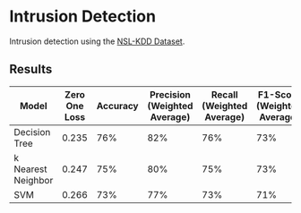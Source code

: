 # Intrusion Detection

Intrusion detection using the [NSL-KDD Dataset](http://kdd.ics.uci.edu/databases/kddcup99/). 

## Results

| Model | Zero One Loss | Accuracy | Precision (Weighted Average) | Recall (Weighted Average) | F1-Score (Weighted Average) |
|-------|------------------|----------|------------------------------|---------------------------|-----------------------------|
| Decision Tree | 0.235 | 76% | 82% | 76% | 73% |
| k Nearest Neighbor | 0.247 | 75% | 80% | 75% | 73% |
| SVM | 0.266 | 73% | 77% | 73% | 71% |